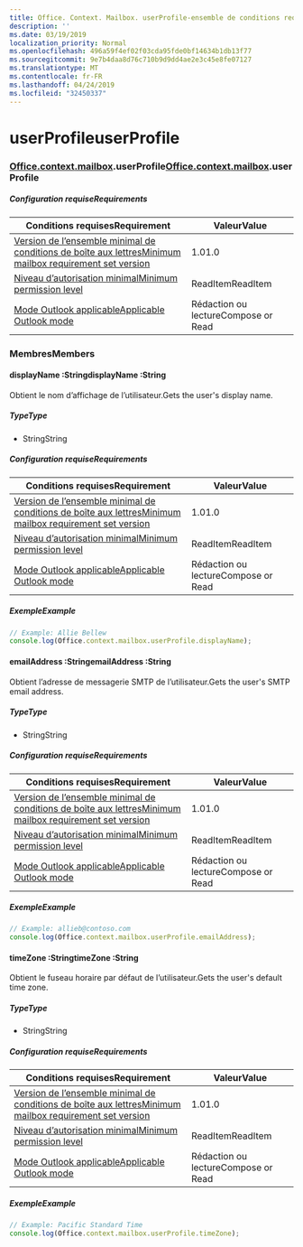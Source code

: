 ```yaml
---
title: Office. Context. Mailbox. userProfile-ensemble de conditions requises 1,2
description: ''
ms.date: 03/19/2019
localization_priority: Normal
ms.openlocfilehash: 496a59f4ef02f03cda95fde0bf14634b1db13f77
ms.sourcegitcommit: 9e7b4daa8d76c710b9d9dd4ae2e3c45e8fe07127
ms.translationtype: MT
ms.contentlocale: fr-FR
ms.lasthandoff: 04/24/2019
ms.locfileid: "32450337"
---
```

# <a name="userprofile"></a><span data-ttu-id="10473-102">userProfile</span><span class="sxs-lookup"><span data-stu-id="10473-102">userProfile</span></span>

### <a name="officeofficemdcontextofficecontextmdmailboxofficecontextmailboxmduserprofile"></a><span data-ttu-id="10473-103">[Office](Office.md)[.context](Office.context.md)[.mailbox](Office.context.mailbox.md).userProfile</span><span class="sxs-lookup"><span data-stu-id="10473-103">[Office](Office.md)[.context](Office.context.md)[.mailbox](Office.context.mailbox.md).userProfile</span></span>

##### <a name="requirements"></a><span data-ttu-id="10473-104">Configuration requise</span><span class="sxs-lookup"><span data-stu-id="10473-104">Requirements</span></span>

|<span data-ttu-id="10473-105">Conditions requises</span><span class="sxs-lookup"><span data-stu-id="10473-105">Requirement</span></span>| <span data-ttu-id="10473-106">Valeur</span><span class="sxs-lookup"><span data-stu-id="10473-106">Value</span></span>|
|---|---|
|[<span data-ttu-id="10473-107">Version de l’ensemble minimal de conditions de boîte aux lettres</span><span class="sxs-lookup"><span data-stu-id="10473-107">Minimum mailbox requirement set version</span></span>](/office/dev/add-ins/reference/requirement-sets/outlook-api-requirement-sets)| <span data-ttu-id="10473-108">1.0</span><span class="sxs-lookup"><span data-stu-id="10473-108">1.0</span></span>|
|[<span data-ttu-id="10473-109">Niveau d’autorisation minimal</span><span class="sxs-lookup"><span data-stu-id="10473-109">Minimum permission level</span></span>](/outlook/add-ins/understanding-outlook-add-in-permissions)| <span data-ttu-id="10473-110">ReadItem</span><span class="sxs-lookup"><span data-stu-id="10473-110">ReadItem</span></span>|
|[<span data-ttu-id="10473-111">Mode Outlook applicable</span><span class="sxs-lookup"><span data-stu-id="10473-111">Applicable Outlook mode</span></span>](/outlook/add-ins/#extension-points)| <span data-ttu-id="10473-112">Rédaction ou lecture</span><span class="sxs-lookup"><span data-stu-id="10473-112">Compose or Read</span></span>|

### <a name="members"></a><span data-ttu-id="10473-113">Membres</span><span class="sxs-lookup"><span data-stu-id="10473-113">Members</span></span>

####  <a name="displayname-string"></a><span data-ttu-id="10473-114">displayName :String</span><span class="sxs-lookup"><span data-stu-id="10473-114">displayName :String</span></span>

<span data-ttu-id="10473-115">Obtient le nom d’affichage de l’utilisateur.</span><span class="sxs-lookup"><span data-stu-id="10473-115">Gets the user's display name.</span></span>

##### <a name="type"></a><span data-ttu-id="10473-116">Type</span><span class="sxs-lookup"><span data-stu-id="10473-116">Type</span></span>

*   <span data-ttu-id="10473-117">String</span><span class="sxs-lookup"><span data-stu-id="10473-117">String</span></span>

##### <a name="requirements"></a><span data-ttu-id="10473-118">Configuration requise</span><span class="sxs-lookup"><span data-stu-id="10473-118">Requirements</span></span>

|<span data-ttu-id="10473-119">Conditions requises</span><span class="sxs-lookup"><span data-stu-id="10473-119">Requirement</span></span>| <span data-ttu-id="10473-120">Valeur</span><span class="sxs-lookup"><span data-stu-id="10473-120">Value</span></span>|
|---|---|
|[<span data-ttu-id="10473-121">Version de l’ensemble minimal de conditions de boîte aux lettres</span><span class="sxs-lookup"><span data-stu-id="10473-121">Minimum mailbox requirement set version</span></span>](/office/dev/add-ins/reference/requirement-sets/outlook-api-requirement-sets)| <span data-ttu-id="10473-122">1.0</span><span class="sxs-lookup"><span data-stu-id="10473-122">1.0</span></span>|
|[<span data-ttu-id="10473-123">Niveau d’autorisation minimal</span><span class="sxs-lookup"><span data-stu-id="10473-123">Minimum permission level</span></span>](/outlook/add-ins/understanding-outlook-add-in-permissions)| <span data-ttu-id="10473-124">ReadItem</span><span class="sxs-lookup"><span data-stu-id="10473-124">ReadItem</span></span>|
|[<span data-ttu-id="10473-125">Mode Outlook applicable</span><span class="sxs-lookup"><span data-stu-id="10473-125">Applicable Outlook mode</span></span>](/outlook/add-ins/#extension-points)| <span data-ttu-id="10473-126">Rédaction ou lecture</span><span class="sxs-lookup"><span data-stu-id="10473-126">Compose or Read</span></span>|

##### <a name="example"></a><span data-ttu-id="10473-127">Exemple</span><span class="sxs-lookup"><span data-stu-id="10473-127">Example</span></span>

```javascript
// Example: Allie Bellew
console.log(Office.context.mailbox.userProfile.displayName);
```

####  <a name="emailaddress-string"></a><span data-ttu-id="10473-128">emailAddress :String</span><span class="sxs-lookup"><span data-stu-id="10473-128">emailAddress :String</span></span>

<span data-ttu-id="10473-129">Obtient l’adresse de messagerie SMTP de l’utilisateur.</span><span class="sxs-lookup"><span data-stu-id="10473-129">Gets the user's SMTP email address.</span></span>

##### <a name="type"></a><span data-ttu-id="10473-130">Type</span><span class="sxs-lookup"><span data-stu-id="10473-130">Type</span></span>

*   <span data-ttu-id="10473-131">String</span><span class="sxs-lookup"><span data-stu-id="10473-131">String</span></span>

##### <a name="requirements"></a><span data-ttu-id="10473-132">Configuration requise</span><span class="sxs-lookup"><span data-stu-id="10473-132">Requirements</span></span>

|<span data-ttu-id="10473-133">Conditions requises</span><span class="sxs-lookup"><span data-stu-id="10473-133">Requirement</span></span>| <span data-ttu-id="10473-134">Valeur</span><span class="sxs-lookup"><span data-stu-id="10473-134">Value</span></span>|
|---|---|
|[<span data-ttu-id="10473-135">Version de l’ensemble minimal de conditions de boîte aux lettres</span><span class="sxs-lookup"><span data-stu-id="10473-135">Minimum mailbox requirement set version</span></span>](/office/dev/add-ins/reference/requirement-sets/outlook-api-requirement-sets)| <span data-ttu-id="10473-136">1.0</span><span class="sxs-lookup"><span data-stu-id="10473-136">1.0</span></span>|
|[<span data-ttu-id="10473-137">Niveau d’autorisation minimal</span><span class="sxs-lookup"><span data-stu-id="10473-137">Minimum permission level</span></span>](/outlook/add-ins/understanding-outlook-add-in-permissions)| <span data-ttu-id="10473-138">ReadItem</span><span class="sxs-lookup"><span data-stu-id="10473-138">ReadItem</span></span>|
|[<span data-ttu-id="10473-139">Mode Outlook applicable</span><span class="sxs-lookup"><span data-stu-id="10473-139">Applicable Outlook mode</span></span>](/outlook/add-ins/#extension-points)| <span data-ttu-id="10473-140">Rédaction ou lecture</span><span class="sxs-lookup"><span data-stu-id="10473-140">Compose or Read</span></span>|

##### <a name="example"></a><span data-ttu-id="10473-141">Exemple</span><span class="sxs-lookup"><span data-stu-id="10473-141">Example</span></span>

```javascript
// Example: allieb@contoso.com
console.log(Office.context.mailbox.userProfile.emailAddress);
```

####  <a name="timezone-string"></a><span data-ttu-id="10473-142">timeZone :String</span><span class="sxs-lookup"><span data-stu-id="10473-142">timeZone :String</span></span>

<span data-ttu-id="10473-143">Obtient le fuseau horaire par défaut de l’utilisateur.</span><span class="sxs-lookup"><span data-stu-id="10473-143">Gets the user's default time zone.</span></span>

##### <a name="type"></a><span data-ttu-id="10473-144">Type</span><span class="sxs-lookup"><span data-stu-id="10473-144">Type</span></span>

*   <span data-ttu-id="10473-145">String</span><span class="sxs-lookup"><span data-stu-id="10473-145">String</span></span>

##### <a name="requirements"></a><span data-ttu-id="10473-146">Configuration requise</span><span class="sxs-lookup"><span data-stu-id="10473-146">Requirements</span></span>

|<span data-ttu-id="10473-147">Conditions requises</span><span class="sxs-lookup"><span data-stu-id="10473-147">Requirement</span></span>| <span data-ttu-id="10473-148">Valeur</span><span class="sxs-lookup"><span data-stu-id="10473-148">Value</span></span>|
|---|---|
|[<span data-ttu-id="10473-149">Version de l’ensemble minimal de conditions de boîte aux lettres</span><span class="sxs-lookup"><span data-stu-id="10473-149">Minimum mailbox requirement set version</span></span>](/office/dev/add-ins/reference/requirement-sets/outlook-api-requirement-sets)| <span data-ttu-id="10473-150">1.0</span><span class="sxs-lookup"><span data-stu-id="10473-150">1.0</span></span>|
|[<span data-ttu-id="10473-151">Niveau d’autorisation minimal</span><span class="sxs-lookup"><span data-stu-id="10473-151">Minimum permission level</span></span>](/outlook/add-ins/understanding-outlook-add-in-permissions)| <span data-ttu-id="10473-152">ReadItem</span><span class="sxs-lookup"><span data-stu-id="10473-152">ReadItem</span></span>|
|[<span data-ttu-id="10473-153">Mode Outlook applicable</span><span class="sxs-lookup"><span data-stu-id="10473-153">Applicable Outlook mode</span></span>](/outlook/add-ins/#extension-points)| <span data-ttu-id="10473-154">Rédaction ou lecture</span><span class="sxs-lookup"><span data-stu-id="10473-154">Compose or Read</span></span>|

##### <a name="example"></a><span data-ttu-id="10473-155">Exemple</span><span class="sxs-lookup"><span data-stu-id="10473-155">Example</span></span>

```javascript
// Example: Pacific Standard Time
console.log(Office.context.mailbox.userProfile.timeZone);
```
